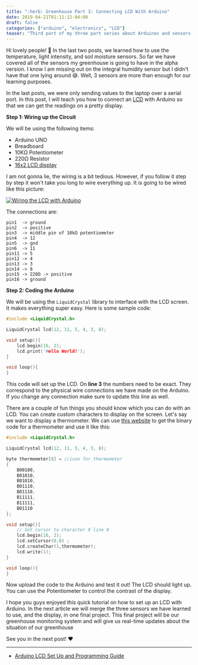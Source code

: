 ```yaml
---
title: ":herb: Greenhouse Part 3: Connecting LCD With Arduino"
date: 2019-04-21T01:11:12-04:00
draft: false
categories: ["arduino", "electronics", "LCD"]
teaser: "Third part of my three part series about Arduinos and sensors. Learn how to conenct an LCD with Arduino and how to display data on it."
---
```


Hi lovely people! :wave: In the last two posts, we learned how to use the temperature, light intensity, and soil moisture sensors. So far we have covered all of the sensors my greenhouse is going to have in the alpha version. I know I am missing out on the integral humidity sensor but I didn't have that one lying around :sweat_smile:. Well, 3 sensors are more than enough for our learning purposes. 

In the last posts, we were only sending values to the laptop over a serial port. In this post, I will teach you how to connect an [LCD](https://www.amazon.com/gp/product/B00EDMMTGY) with Arduino so that we can get the readings on a pretty display. 

**Step 1: Wiring up the Circuit**

We will be using the following items:

- Arduino UNO
- Breadboard
- 10KΩ Potentiometer
- 220Ω Resistor
- [16x2 LCD display](https://www.amazon.com/gp/product/B00EDMMTGY)

I am not gonna lie, the wiring is a bit tedious. However, if you follow it step by step it won't take you long to wire everything up. It is going to be wired like this picture:

[![Wiring the LCD with Arduino](/images/raspberry/green-house/lcd-display-connection_bb.png)](/images/raspberry/green-house/lcd-display-connection_bb.png)

The connections are:

```no-highlight
pin1  -> ground 
pin2  -> positive 
pin3  -> middle pin of 10kΩ potentiometer 
pin4  -> 12 
pin5  -> gnd 
pin6  -> 11 
pin11 -> 5﻿
pin12 -> 4 
pin13 -> 3 
pin14 -> 8 
pin15 -> 220Ω -> positive 
pin16 -> ground 
```

**Step 2: Coding the Arduino**

We will be using the `LiquidCrystal` library to interface with the LCD screen. It makes everything super easy. Here is some sample code:

```c
#include <LiquidCrystal.h>

LiquidCrystal lcd(12, 11, 5, 4, 3, 8);

void setup(){
    lcd.begin(16, 2);
    lcd.print('Hello World!');
}

void loop(){
}
```

This code will set up the LCD. On **line 3** the numbers need to be exact. They correspond to the physical wire connections we have made on the Arduino. If you change any connection make sure to update this line as well.

There are a couple of fun things you should know which you can do with an LCD. You can create custom characters to display on the screen. Let's say we want to display a thermometer. We can use [this website](http://omerk.github.io/lcdchargen/) to get the binary code for a thermometer and use it like this:

```c
#include <LiquidCrystal.h>

LiquidCrystal lcd(12, 11, 5, 4, 3, 8);

byte thermometer[8] = //icon for thermometer
{
    B00100,
    B01010,
    B01010,
    B01110,
    B01110,
    B11111,
    B11111,
    B01110
};

void setup(){
    // Set cursor to character 0 line 0
    lcd.begin(16, 2);
    lcd.setCursor(0,0) ; 
    lcd.createChar(1,thermometer);
    lcd.write(1);
}

void loop(){
}
```

Now upload the code to the Arduino and test it out! The LCD should light up. You can use the Potentiometer to control the contrast of the display. 

I hope you guys enjoyed this quick tutorial on how to set up an LCD with Arduino. In the next article we will merge the three sensors we have learned to use, and the display, in one final project. This final project will be our greenhouse monitoring system and will give us real-time updates about the situation of our greenhouse

See you in the next post! :heart:

<hr>

- [Arduino LCD Set Up and Programming Guide](http://www.circuitbasics.com/how-to-set-up-an-lcd-display-on-an-arduino/)